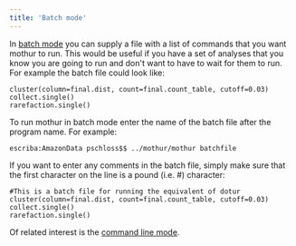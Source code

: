 ```yaml
---
title: 'Batch mode'
---
```

In [batch mode](batch_mode) you can supply a file with a list
of commands that you want mothur to run. This would be useful if you
have a set of analyses that you know you are going to run and don\'t
want to have to wait for them to run. For example the batch file could
look like:

    cluster(column=final.dist, count=final.count_table, cutoff=0.03)
    collect.single()
    rarefaction.single() 

To run mothur in batch mode enter the name of the batch file after the
program name. For example:

    escriba:AmazonData pschloss$$ ../mothur/mothur batchfile

If you want to enter any comments in the batch file, simply make sure
that the first character on the line is a pound (i.e. \#) character:

    #This is a batch file for running the equivalent of dotur
    cluster(column=final.dist, count=final.count_table, cutoff=0.03)
    collect.single()
    rarefaction.single()

Of related interest is the [command line
mode](command_line_mode).
